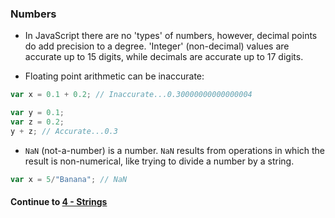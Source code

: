 ### Numbers
* In JavaScript there are no 'types' of numbers, however, decimal points do add precision to a degree. 'Integer' (non-decimal) values are accurate up to 15 digits, while decimals are accurate up to 17 digits.
  
* Floating point arithmetic can be inaccurate:
  
```javascript
var x = 0.1 + 0.2; // Inaccurate...0.30000000000000004

var y = 0.1;
var z = 0.2;
y + z; // Accurate...0.3
```
  
* `NaN` (not-a-number) is a number. `NaN` results from operations in which the result is non-numerical, like trying to divide a number by a string.

```javascript
var x = 5/"Banana"; // NaN
```
  
  
#### Continue to [4 - Strings](4_Strings.md)